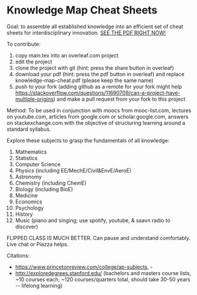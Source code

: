 # Knowledge Map Cheat Sheets

Goal: to assemble all established knowledge into an efficient set of cheat sheets for interdisciplinary innovation. [SEE THE PDF RIGHT NOW!](https://github.com/gobid/knowledge-map-cheatsheets/blob/master/knowledge-map-cheat.pdf)

To contribute: 
1. copy main.tex into an overleaf.com project
2. edit the project
3. clone the project with git (hint: press the share button in overleaf)
4. download your pdf (hint: press the pdf button in overleaf) and replace knowledge-map-cheat.pdf (please keep the same name)  
5. push to your fork (adding github as a remote for your fork might help https://stackoverflow.com/questions/11690709/can-a-project-have-multiple-origins) and make a pull request from your fork to this project 

Method: To be used in conjunction with moocs from mooc-list.com, lectures on youtube.com, articles from google.com or scholar.google.com, answers on stackexchange.com with the objective of structuring learning around a standard syllabus.

Explore these subjects to grasp the fundamentals of all knowledge:
1. Mathematics
2. Statistics
3. Computer Science
4. Physics (including EE/MechE/Civil&EnvE/AeroE)
5. Astronomy
6. Chemistry (including ChemE)
7. Biology (including BioE)
8. Medicine
9. Economics
10. Psychology
11. History
12. Music (piano and singing; use spotify, youtube, & saavn radio to discover)

FLIPPED CLASS IS MUCH BETTER. Can pause and understand comfortably. Live chat or Piazza helps.

Citations:
- https://www.princetonreview.com/college/ap-subjects, -
- http://exploredegrees.stanford.edu/ (bachelors and masters course lists, ~10 courses each, ~120 courses/quarters total, should take 30-50 years -- lifelong learning)